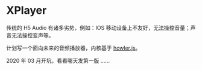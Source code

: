 # XPlayer

传统的 H5 Audio 有诸多劣势，例如：IOS 移动设备上不友好，无法操控音量；声音无法操控变声等。

计划写一个面向未来的音频播放器，内核基于 [howler.js](https://github.com/goldfire/howler.js)。

2020 年 03 月开坑，看看哪天发第一版 ......